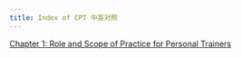```yaml
---
title: Index of CPT 中英对照
---
```




[Chapter 1: Role and Scope of Practice for Personal Trainers](001_ScopeofPractice.md)

